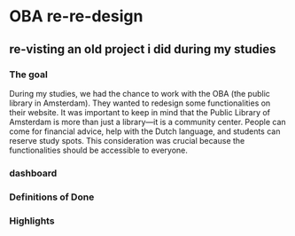 # OBA re-re-design
## re-visting an old project i did during my studies
### The goal
During my studies, we had the chance to work with the OBA (the public library in Amsterdam). They wanted to redesign some functionalities on their website.
It was important to keep in mind that the Public Library of Amsterdam is more than just a library—it is a community center. People can come for financial advice, help with the Dutch language, and students can reserve study spots.
This consideration was crucial because the functionalities should be accessible to everyone.

### dashboard
### Definitions of Done 
### Highlights


